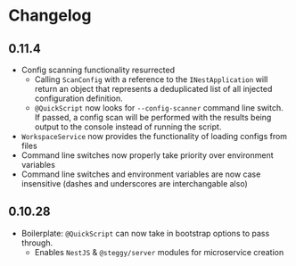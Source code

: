 # Changelog

## 0.11.4

- Config scanning functionality resurrected
  - Calling `ScanConfig` with a reference to the `INestApplication` will return an object that represents a deduplicated list of all injected configuration definition.
  - `@QuickScript` now looks for `--config-scanner` command line switch. If passed, a config scan will be performed with the results being output to the console instead of running the script.
- `WorkspaceService` now provides the functionality of loading configs from files
- Command line switches now properly take priority over environment variables
- Command line switches and environment variables are now case insensitive (dashes and underscores are interchangable also)

## 0.10.28

- Boilerplate: `@QuickScript` can now take in bootstrap options to pass through.
  - Enables `NestJS` & `@steggy/server` modules for microservice creation

